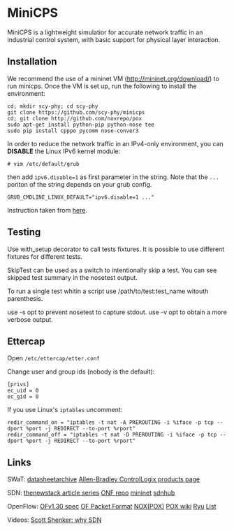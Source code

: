 # MiniCPS #
MiniCPS is a lightweight simulatior for accurate network traffic in an industrial control system, with basic support for physical layer interaction.

## Installation ##

We recommend the use of a mininet VM (http://mininet.org/download/) to run minicps. Once the VM is set up, run the following to install the environment:

    cd; mkdir scy-phy; cd scy-phy
    git clone https://github.com/scy-phy/minicps
    cd; git clone http://github.com/noxrepo/pox
    sudo apt-get install python-pip python-nose tee
    sudo pip install cpppo pycomm nose-conver3

In order to reduce the network traffic in an IPv4-only environment, you can **DISABLE** the Linux IPv6 kernel module:

    # vim /etc/default/grub

then add `ipv6.disable=1` as first parameter in the string. Note that the `...` poriton of the string depends on your grub config.

    GRUB_CMDLINE_LINUX_DEFAULT="ipv6.disable=1 ..."

Instruction taken from [here](https://github.com/mininet/mininet/issues/454).

## Testing ##

Use with_setup decorator to call tests fixtures. It is possible to use different fixtures for different tests.

SkipTest can be used as a switch to intentionally skip a test. You
can see skipped test summary in the nosetest output.

To run a single test whitin a script use /path/to/test:test_name witouth parenthesis.

use -s opt to prevent nosetest to capture stdout.
use -v opt to obtain a more verbose output.

## Ettercap ##

Open `/etc/ettercap/etter.conf`

Change user and group ids (nobody is the default):

    [privs]
    ec_uid = 0
    ec_gid = 0

If you use Linux's `iptables` uncomment:

    redir_command_on = "iptables -t nat -A PREROUTING -i %iface -p tcp --dport %port -j REDIRECT --to-port %rport"
    redir_command_off = "iptables -t nat -D PREROUTING -i %iface -p tcp --dport %port -j REDIRECT --to-port %rport"

## Links ##

SWaT:
[datasheetarchive](http://www.datasheetarchive.com/)
[Allen-Bradley ControlLogix products page](http://ab.rockwellautomation.com/programmable-controllers/controllogix#overview)

SDN:
[thenewstack article series](http://thenewstack.io/defining-software-defined-networking-part-1/)
[ONF repo](http://opennetworkingfoundation.github.io/libfluid/index.html)
[mininet](http://mininet.org/)
[sdnhub](http://sdnhub.org/)

OpenFlow:
[OFv1.30 spec](https://www.opennetworking.org/images/stories/downloads/sdn-resources/onf-specifications/openflow/openflow-spec-v1.3.0.pdf)
[OF Packet Format](http://archive.openflow.org/wk/images/c/c5/Openflow_packet_format.pdf)
[NOX(POX)](http://www.noxrepo.org/)
[POX wiki](https://openflow.stanford.edu/display/ONL/POX+Wiki)
[Ryu](https://osrg.github.io/ryu/)
[List](http://yuba.stanford.edu/~casado/of-sw.html)

Videos:
[Scott Shenker: why SDN](https://osrg.github.io/ryu/)


